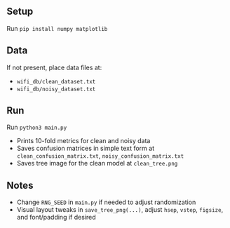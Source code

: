 ## Setup
Run `pip install numpy matplotlib`

## Data
If not present, place data files at:
- `wifi_db/clean_dataset.txt`
- `wifi_db/noisy_dataset.txt`

## Run
Run `python3 main.py`
- Prints 10-fold metrics for clean and noisy data
- Saves confusion matrices in simple text form at `clean_confusion_matrix.txt`, `noisy_confusion_matrix.txt`
- Saves tree image for the clean model at `clean_tree.png`

## Notes
- Change `RNG_SEED` in `main.py` if needed to adjust randomization
- Visual layout tweaks in `save_tree_png(...)`, adjust `hsep`, `vstep`, `figsize`, and font/padding if desired
